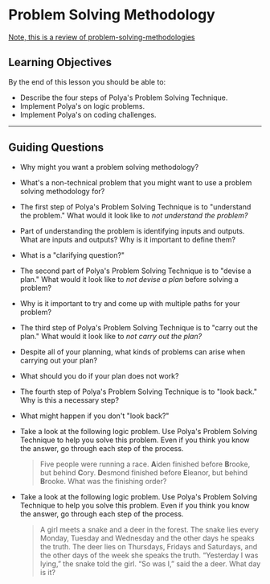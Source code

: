 # Problem Solving Methodology

[Note, this is a review of problem-solving-methodologies](https://github.com/joinpursuit/8-0-technical-curriculum/blob/main/01-fundamentals/problem-solving-methodologies/lesson-notes/readme.md)

## Learning Objectives

By the end of this lesson you should be able to:

- Describe the four steps of Polya's Problem Solving Technique.
- Implement Polya's on logic problems.
- Implement Polya's on coding challenges.

---

## Guiding Questions

- Why might you want a problem solving methodology?

- What's a non-technical problem that you might want to use a problem solving methodology for?

- The first step of Polya's Problem Solving Technique is to "understand the problem." What would it look like to _not understand the problem?_

- Part of understanding the problem is identifying inputs and outputs. What are inputs and outputs? Why is it important to define them?

- What is a "clarifying question?"

- The second part of Polya's Problem Solving Technique is to "devise a plan." What would it look like to _not devise a plan_ before solving a problem?

- Why is it important to try and come up with multiple paths for your problem?

- The third step of Polya's Problem Solving Technique is to "carry out the plan." What would it look like to _not carry out the plan?_

- Despite all of your planning, what kinds of problems can arise when carrying out your plan?

- What should you do if your plan does not work?

- The fourth step of Polya's Problem Solving Technique is to "look back." Why is this a necessary step?

- What might happen if you don't "look back?"

- Take a look at the following logic problem. Use Polya's Problem Solving Technique to help you solve this problem. Even if you think you know the answer, go through each step of the process.

  > Five people were running a race. **A**iden finished before **B**rooke, but behind **C**ory. **D**esmond finished before **E**leanor, but behind **B**rooke. What was the finishing order?

- Take a look at the following logic problem. Use Polya's Problem Solving Technique to help you solve this problem. Even if you think you know the answer, go through each step of the process.

  > A girl meets a snake and a deer in the forest. The snake lies every Monday, Tuesday and Wednesday and the other days he speaks the truth. The deer lies on Thursdays, Fridays and Saturdays, and the other days of the week she speaks the truth. “Yesterday I was lying,” the snake told the girl. “So was I,” said the a deer. What day is it?